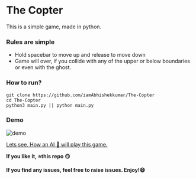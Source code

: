 # The Copter
This is a simple game, made in python.

### Rules are simple

- Hold spacebar to move up and release to move down
- Game will over, if you collide with any of the upper or below boundaries or even with the ghost.

### How to run?
    
    git clone https://github.com/iamAbhishekkumar/The-Copter
    cd The-Copter
    python3 main.py || python main.py

### Demo
![demo](demo.gif)

[Lets see, How an AI :robot: will play this game.](https://github.com/iamAbhishekkumar/The-Copter-with-NEAT)


**If you like it, :star:this repo :upside_down_face:**

**If you find any issues, feel free to raise issues. Enjoy!:smile:**
